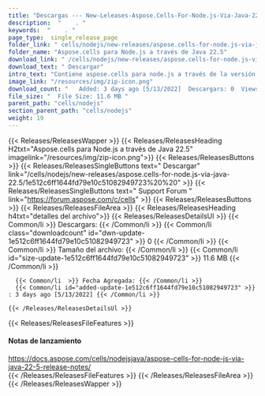 ```yaml
---
title: "Descargas --- New-Leleases-Aspose.Cells-For-Node.js-Via-Java-22.5." 
description:  "    . " 
keywords:  "    . " 
page_type:  single_release_page
folder_link: " cells/nodejs/new-releases/aspose.cells-for-node.js-via-java-22.5/"
folder_name: "Aspose.cells para Node.js a través de Java 22.5"
download_link: " /cells/nodejs/new-releases/aspose.cells-for-node.js-via-java-22.5/1e512c6ff1644fd79e10c51082949723"
download_text: " Descargar"
intro_text: "Contiene aspose.cells para node.js a través de la versión Java 22.5."
image_link: "/resources/img/zip-icon.png"
download_count: "   Added: 3 days ago [5/13/2022]  Descargars: 0  Views: 3"
file_size: "  File Size: 11.6 MB "
parent_path: "cells/nodejs"
section_parent_path: "cells/nodejs"
weight: 19
---
```


{{< Releases/ReleasesWapper >}}
  {{< Releases/ReleasesHeading H2txt="Aspose.cells para Node.js a través de Java 22.5" imagelink="/resources/img/zip-icon.png">}}
  {{< Releases/ReleasesButtons >}}
    {{< Releases/ReleasesSingleButtons text=" Descargar" link="/cells/nodejs/new-releases/aspose.cells-for-node.js-via-java-22.5/1e512c6ff1644fd79e10c51082949723%20%20" >}}
    {{< Releases/ReleasesSingleButtons text=" Support Forum " link="https://forum.aspose.com/c/cells" >}}
  {{< Releases/ReleasesButtons >}}
  {{< Releases/ReleasesFileArea >}}
    {{< Releases/ReleasesHeading h4txt="detalles del archivo">}}
    {{< Releases/ReleasesDetailsUl >}}
            {{< Common/li  >}} Descargars: {{< /Common/li >}} 
      {{< Common/li class="downloadcount" id="dwn-update-1e512c6ff1644fd79e10c51082949723" >}} 0 {{< /Common/li >}} 
      {{< Common/li  >}} Tamaño del archivo: {{< /Common/li >}} 
      {{< Common/li id="size-update-1e512c6ff1644fd79e10c51082949723" >}} 11.6 MB {{< /Common/li >}} 


      {{< Common/li  >}} Fecha Agregada: {{< /Common/li >}} 
      {{< Common/li id="added-update-1e512c6ff1644fd79e10c51082949723" >}} : 3 days ago [5/13/2022] {{< /Common/li >}} 

    {{< /Releases/ReleasesDetailsUl >}}

  {{< Releases/ReleasesFileFeatures >}}
      <h4>Notas de lanzamiento</h4><div><a href="https://docs.aspose.com/cells/nodejsjava/aspose-cells-for-node-js-via-java-22-5-release-notes/">https://docs.aspose.com/cells/nodejsjava/aspose-cells-for-node-js-via-java-22-5-release-notes/</a></div>
  {{< /Releases/ReleasesFileFeatures >}}
 {{< /Releases/ReleasesFileArea >}}
{{< /Releases/ReleasesWapper >}}


